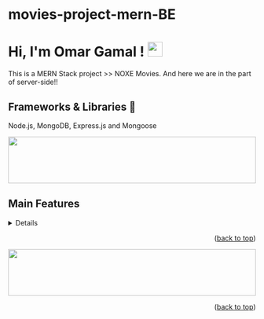 # movies-project-mern-BE
# Hi, I'm Omar Gamal ! <img src="https://raw.githubusercontent.com/MartinHeinz/MartinHeinz/master/wave.gif" width="30px">

This is a MERN Stack project >> NOXE Movies.
And here we are in the part of server-side!!

## Frameworks & Libraries 🚀

Node.js, MongoDB, Express.js and Mongoose

<img src="https://github.com/Govindv7555/Govindv7555/blob/main/49e76e0596857673c5c80c85b84394c1.gif" width=100% height=95px>

## Main Features

<details>
  <ul>
    <li>Strong Authentication : 
    <ol>
    <li>SignIn</li>
    <li>SignUp</li>
    <li>LogOut</li>
    </ol>
    </li>
    <li>Authorization</li>
    <li>validation inputs by user</li>
    <li>error handling</li>
    <li>check & verify email address</li>
    <li>access token</li>
    <li>incrypt password</li>
    <li>api features</li>
  </ul>
</details>
<p align="right">(<a href="#top">back to top</a>)</p>

<img src="https://github.com/Govindv7555/Govindv7555/blob/main/49e76e0596857673c5c80c85b84394c1.gif" width=100% height=95px>
<p align="right">(<a href="#top">back to top</a>)</p>
